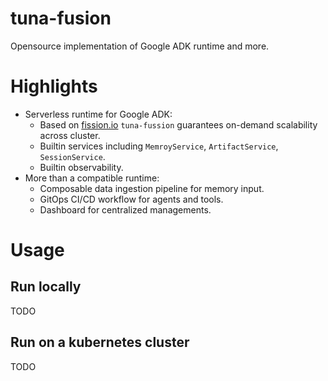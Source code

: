 # tuna-fusion

Opensource implementation of Google ADK runtime and more.

# Highlights

* Serverless runtime for Google ADK:
  * Based on [fission.io](https://fission.io/) `tuna-fussion` guarantees on-demand scalability across cluster.
  * Builtin services including `MemroyService`, `ArtifactService`, `SessionService`.
  * Builtin observability.
* More than a compatible runtime:
    * Composable data ingestion pipeline for memory input.  
    * GitOps CI/CD workflow for agents and tools.
    * Dashboard for centralized managements.

# Usage

## Run locally

TODO

## Run on a kubernetes cluster

TODO

